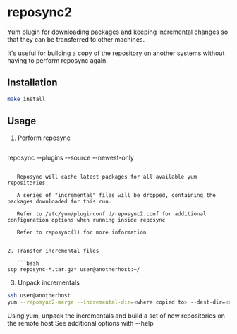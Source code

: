 # reposync2

Yum plugin for downloading packages and keeping incremental changes so that they can be transferred to other machines.

It's useful for building a copy of the repository on another systems without having to perform reposync again.

## Installation 

```bash
make install
```

## Usage

1. Perform reposync

   ```bash
reposync --plugins --source --newest-only
```

   Reposync will cache latest packages for all available yum repositories.
   
   A series of "incremental" files will be dropped, containing the packages downloaded for this run.
   
   Refer to /etc/yum/pluginconf.d/reposync2.conf for additional configuration options when running inside reposync
   
   Refer to reposync(1) for more information


2. Transfer incremental files

   ```bash
scp reposync-*.tar.gz* user@anotherhost:~/
```

3. Unpack incrementals

```bash
ssh user@anotherhost
yum --reposync2-merge --incremental-dir=<where copied to> --dest-dir=<all repos>
```

   Using yum, unpack the incrementals and build a set of new repositories on the remote host
   See additional options with --help

